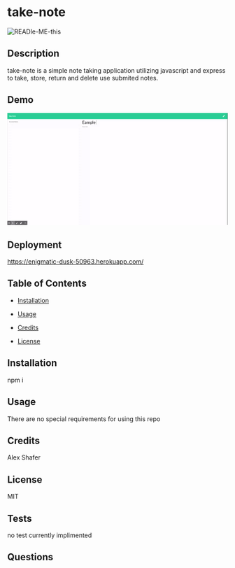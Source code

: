 # take-note

![READle-ME-this](https://img.shields.io/github/last-commit/AlexShafer/take-note)

## Description

take-note is a simple note taking application utilizing javascript and express to take, store, return and delete use submited notes.

## Demo

![Demo](/public/assets/img/demo.gif)

## Deployment

https://enigmatic-dusk-50963.herokuapp.com/

## Table of Contents

* [Installation](#installation)

* [Usage](#usage)

* [Credits](#credits)

* [License](#license)

## Installation

npm i

## Usage

There are no special requirements for using this repo

## Credits

Alex Shafer

## License

MIT

## Tests

no test currently implimented

## Questions

